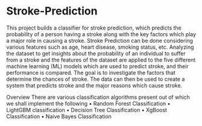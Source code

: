# Stroke-Prediction
This project builds a classifier for stroke prediction, which predicts the probability of a person having a stroke along with the key factors which play a major role in causing a stroke. Stroke Prediction can be done considering various features such as age, heart disease, smoking status, etc. Analyzing the dataset to get insights about the probability of an individual to suffer from a stroke and the features of the dataset are applied to the five different machine learning (ML) models which are used to predict stroke, and their performance is compared. The goal is to investigate the factors that determine the chances of stroke. The data can then be used to create a system that predicts stroke and the major reasons which cause stroke.

Overview
There are various classification algorithms present out of which we shall implement the following
• Random Forest Classification
• LightGBM classification
• Decision Tree Classification
• XgBoost Classification
• Naive Bayes Classification
